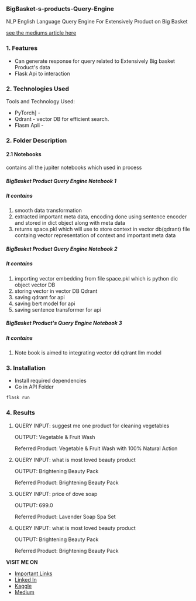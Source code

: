 ### BigBasket-s-products-Query-Engine
NLP English Language Query Engine For Extensively Product on Big Basket

[see the mediums article here](https://medium.com/@smn.acm/bigbasket-products-query-engine-bert-qdrant-718bee72143a)


### 1. Features


- Can generate response for query related to Extensively Big basket Product's data
- Flask Api to interaction


### 2. Technologies Used

Tools and Technology Used:

- PyTorch] - 
- Qdrant - vector DB for efficient search.
- Flasm Apli - 
 

### 2. Folder Description
#### 2.1 **Notebooks** 
contains all the jupiter notebooks which used in process

##### **BigBasket Product Query Engine  Notebook 1**
##### It contains
1. smooth data transformation 
2. extracted important meta data,  encoding done using sentence encoder and stored in dict object along with meta data  
3. returns space.pkl which will use to store context in vector db(qdrant) file containg vector representation of context and important meta data

##### **BigBasket Product Query Engine  Notebook 2**
##### It contains
1. importing vector embedding from file space.pkl which is python dic object vector DB 
2. storing vector in vector DB Qdrant 
3. saving qdrant for api
4. saving bert model for api
5. saving sentence transformer for api

##### **BigBasket Product's Query Engine Notebook 3**
##### It contains
1. Note book is aimed to integrating vector dd qdrant llm model 



### 3. Installation
- Install required dependencies 
- Go in API Folder
```sh
flask run
```


### 4. Results

1. QUERY INPUT: suggest me one product for cleaning vegetables
   
   OUTPUT: Vegetable & Fruit Wash

   Referred Product: Vegetable & Fruit Wash with 100% Natural Action

2. QUERY INPUT: what is most loved beauty product

   OUTPUT: Brightening Beauty Pack

   Referred Product: Brightening Beauty Pack

3. QUERY INPUT: price of dove soap

   OUTPUT: 699.0

   Referred Product: Lavender Soap Spa Set

4. QUERY INPUT: what is most loved beauty product

   OUTPUT: Brightening Beauty Pack

   Referred Product: Brightening Beauty Pack



**VISIT ME ON** 
-  [Important Links][link_tree]
-  [Linked In][link_linkedin]
-  [Kaggle][link_kaggle]
-  [Medium][link_medium]



[link_ganache_download]: <https://trufflesuite.com/ganache/>
[link_portfolio]:<https://master--sbrajen7.netlify.app/>
[link_tree]:<https://linktr.ee/sbrajen07>
[link_kaggle]: <https://www.kaggle.com/sb0702>
[link_linkedin]:<https://www.linkedin.com/in/sbrajendra/>
[link_medium]:<https://medium.com/@smn.acm>
